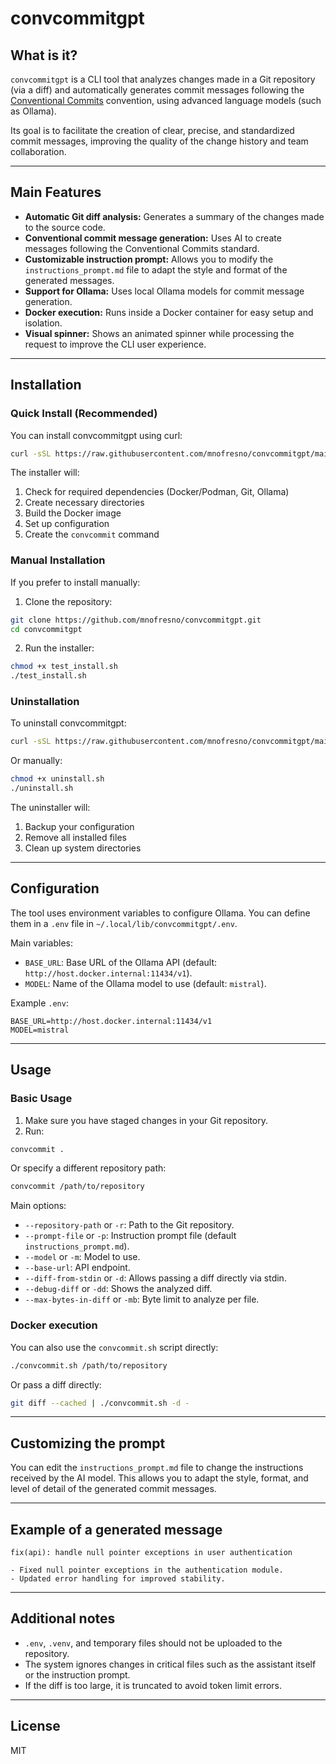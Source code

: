 # convcommitgpt

## What is it?

`convcommitgpt` is a CLI tool that analyzes changes made in a Git repository (via a diff) and automatically generates commit messages following the [Conventional Commits](https://www.conventionalcommits.org/) convention, using advanced language models (such as Ollama).

Its goal is to facilitate the creation of clear, precise, and standardized commit messages, improving the quality of the change history and team collaboration.

---

## Main Features

- **Automatic Git diff analysis:** Generates a summary of the changes made to the source code.
- **Conventional commit message generation:** Uses AI to create messages following the Conventional Commits standard.
- **Customizable instruction prompt:** Allows you to modify the `instructions_prompt.md` file to adapt the style and format of the generated messages.
- **Support for Ollama:** Uses local Ollama models for commit message generation.
- **Docker execution:** Runs inside a Docker container for easy setup and isolation.
- **Visual spinner:** Shows an animated spinner while processing the request to improve the CLI user experience.

---

## Installation

### Quick Install (Recommended)

You can install convcommitgpt using curl:

```bash
curl -sSL https://raw.githubusercontent.com/mnofresno/convcommitgpt/main/install.sh | bash
```

The installer will:
1. Check for required dependencies (Docker/Podman, Git, Ollama)
2. Create necessary directories
3. Build the Docker image
4. Set up configuration
5. Create the `convcommit` command

### Manual Installation

If you prefer to install manually:

1. Clone the repository:
```bash
git clone https://github.com/mnofresno/convcommitgpt.git
cd convcommitgpt
```

2. Run the installer:
```bash
chmod +x test_install.sh
./test_install.sh
```

### Uninstallation

To uninstall convcommitgpt:

```bash
curl -sSL https://raw.githubusercontent.com/mnofresno/convcommitgpt/main/uninstall.sh | bash
```

Or manually:
```bash
chmod +x uninstall.sh
./uninstall.sh
```

The uninstaller will:
1. Backup your configuration
2. Remove all installed files
3. Clean up system directories

---

## Configuration

The tool uses environment variables to configure Ollama. You can define them in a `.env` file in `~/.local/lib/convcommitgpt/.env`.

Main variables:
- `BASE_URL`: Base URL of the Ollama API (default: `http://host.docker.internal:11434/v1`).
- `MODEL`: Name of the Ollama model to use (default: `mistral`).

Example `.env`:
```
BASE_URL=http://host.docker.internal:11434/v1
MODEL=mistral
```

---

## Usage

### Basic Usage

1. Make sure you have staged changes in your Git repository.
2. Run:

```bash
convcommit .
```

Or specify a different repository path:

```bash
convcommit /path/to/repository
```

Main options:
- `--repository-path` or `-r`: Path to the Git repository.
- `--prompt-file` or `-p`: Instruction prompt file (default `instructions_prompt.md`).
- `--model` or `-m`: Model to use.
- `--base-url`: API endpoint.
- `--diff-from-stdin` or `-d`: Allows passing a diff directly via stdin.
- `--debug-diff` or `-dd`: Shows the analyzed diff.
- `--max-bytes-in-diff` or `-mb`: Byte limit to analyze per file.

### Docker execution

You can also use the `convcommit.sh` script directly:

```bash
./convcommit.sh /path/to/repository
```

Or pass a diff directly:

```bash
git diff --cached | ./convcommit.sh -d -
```

---

## Customizing the prompt

You can edit the `instructions_prompt.md` file to change the instructions received by the AI model. This allows you to adapt the style, format, and level of detail of the generated commit messages.

---

## Example of a generated message

```
fix(api): handle null pointer exceptions in user authentication

- Fixed null pointer exceptions in the authentication module.
- Updated error handling for improved stability.
```

---

## Additional notes

- `.env`, `.venv`, and temporary files should not be uploaded to the repository.
- The system ignores changes in critical files such as the assistant itself or the instruction prompt.
- If the diff is too large, it is truncated to avoid token limit errors.

---

## License

MIT